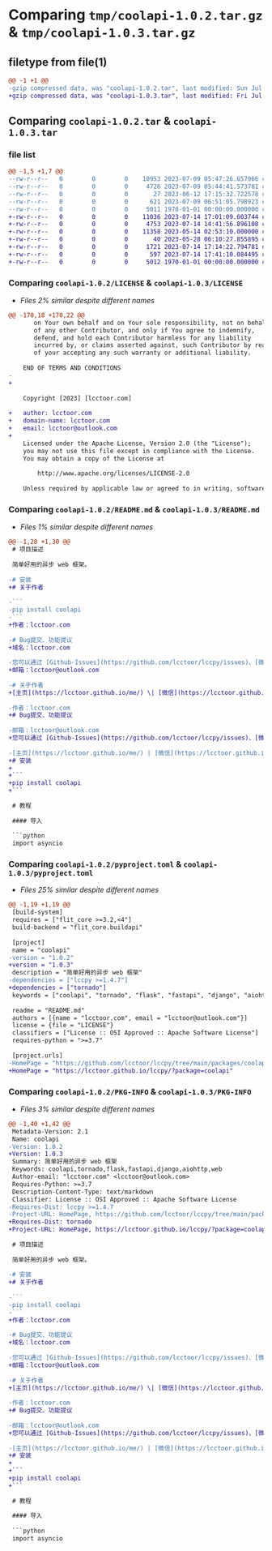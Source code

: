 # Comparing `tmp/coolapi-1.0.2.tar.gz` & `tmp/coolapi-1.0.3.tar.gz`

## filetype from file(1)

```diff
@@ -1 +1 @@
-gzip compressed data, was "coolapi-1.0.2.tar", last modified: Sun Jul  9 06:51:13 2023, max compression
+gzip compressed data, was "coolapi-1.0.3.tar", last modified: Fri Jul 14 17:41:10 2023, max compression
```

## Comparing `coolapi-1.0.2.tar` & `coolapi-1.0.3.tar`

### file list

```diff
@@ -1,5 +1,7 @@
--rw-r--r--   0        0        0    10953 2023-07-09 05:47:26.657966 coolapi-1.0.2/LICENSE
--rw-r--r--   0        0        0     4726 2023-07-09 05:44:41.573781 coolapi-1.0.2/README.md
--rw-r--r--   0        0        0       27 2023-06-12 17:15:32.722578 coolapi-1.0.2/coolapi.py
--rw-r--r--   0        0        0      621 2023-07-09 06:51:05.798923 coolapi-1.0.2/pyproject.toml
--rw-r--r--   0        0        0     5011 1970-01-01 00:00:00.000000 coolapi-1.0.2/PKG-INFO
+-rw-r--r--   0        0        0    11036 2023-07-14 17:01:09.603744 coolapi-1.0.3/LICENSE
+-rw-r--r--   0        0        0     4753 2023-07-14 14:41:56.896108 coolapi-1.0.3/README.md
+-rw-r--r--   0        0        0    11358 2023-05-14 02:53:10.000000 coolapi-1.0.3/coolapi/Dependent Packages/tornado/LICENSE
+-rw-r--r--   0        0        0       40 2023-05-28 06:10:27.855895 coolapi-1.0.3/coolapi/__init__.py
+-rw-r--r--   0        0        0     1721 2023-07-14 17:14:22.794781 coolapi-1.0.3/coolapi/_core.py
+-rw-r--r--   0        0        0      597 2023-07-14 17:41:10.084495 coolapi-1.0.3/pyproject.toml
+-rw-r--r--   0        0        0     5012 1970-01-01 00:00:00.000000 coolapi-1.0.3/PKG-INFO
```

### Comparing `coolapi-1.0.2/LICENSE` & `coolapi-1.0.3/LICENSE`

 * *Files 2% similar despite different names*

```diff
@@ -170,18 +170,22 @@
       on Your own behalf and on Your sole responsibility, not on behalf
       of any other Contributor, and only if You agree to indemnify,
       defend, and hold each Contributor harmless for any liability
       incurred by, or claims asserted against, such Contributor by reason
       of your accepting any such warranty or additional liability.
 
    END OF TERMS AND CONDITIONS
-   
+
 
    Copyright [2023] [lcctoor.com]
 
+   author: lcctoor.com
+   domain-name: lcctoor.com
+   email: lcctoor@outlook.com
+
    Licensed under the Apache License, Version 2.0 (the "License");
    you may not use this file except in compliance with the License.
    You may obtain a copy of the License at
 
        http://www.apache.org/licenses/LICENSE-2.0
 
    Unless required by applicable law or agreed to in writing, software
```

### Comparing `coolapi-1.0.2/README.md` & `coolapi-1.0.3/README.md`

 * *Files 1% similar despite different names*

```diff
@@ -1,28 +1,30 @@
 # 项目描述
 
 简单好用的异步 web 框架。
 
-# 安装
+# 关于作者
 
-```
-pip install coolapi
-```
+作者：lcctoor.com
 
-# Bug提交、功能提议
+域名：lcctoor.com
 
-您可以通过 [Github-Issues](https://github.com/lcctoor/lccpy/issues)、[微信](https://lcctoor.github.io/me/author/WeChatQR-max.jpg) 与我联系。
+邮箱：lcctoor@outlook.com
 
-# 关于作者
+[主页](https://lcctoor.github.io/me/) \| [微信](https://lcctoor.github.io/me/author/WeChatQR-max.jpg) \| [Python交流群](https://lcctoor.github.io/me/lccpy/WechatReadersGroupQR-original.jpg) \| [捐赠](https://lcctoor.github.io/me/donation/donationQR-1rmb-max.jpg)
 
-作者：lcctoor.com
+# Bug提交、功能提议
 
-邮箱：lcctoor@outlook.com
+您可以通过 [Github-Issues](https://github.com/lcctoor/lccpy/issues)、[微信](https://lcctoor.github.io/me/author/WeChatQR-max.jpg) 与我联系。
 
-[主页](https://lcctoor.github.io/me/) | [微信](https://lcctoor.github.io/me/author/WeChatQR-max.jpg) | [Python交流群](https://lcctoor.github.io/me/lccpy/WechatReadersGroupQR-original.jpg) | [捐赠](https://lcctoor.github.io/me/donation/donationQR-1rmb-max.jpg)
+# 安装
+
+```
+pip install coolapi
+```
 
 # 教程
 
 #### 导入
 
 ```python
 import asyncio
```

### Comparing `coolapi-1.0.2/pyproject.toml` & `coolapi-1.0.3/pyproject.toml`

 * *Files 25% similar despite different names*

```diff
@@ -1,19 +1,19 @@
 [build-system]
 requires = ["flit_core >=3.2,<4"]
 build-backend = "flit_core.buildapi"
 
 [project]
 name = "coolapi"
-version = "1.0.2"
+version = "1.0.3"
 description = "简单好用的异步 web 框架"
-dependencies = ["lccpy >=1.4.7"]
+dependencies = ["tornado"]
 keywords = ["coolapi", "tornado", "flask", "fastapi", "django", "aiohttp", "web"]
 
 readme = "README.md"
 authors = [{name = "lcctoor.com", email = "lcctoor@outlook.com"}]
 license = {file = "LICENSE"}
 classifiers = ["License :: OSI Approved :: Apache Software License"]
 requires-python = ">=3.7"
 
 [project.urls]
-HomePage = "https://github.com/lcctoor/lccpy/tree/main/packages/coolapi#readme"
+HomePage = "https://lcctoor.github.io/lccpy/?package=coolapi"
```

### Comparing `coolapi-1.0.2/PKG-INFO` & `coolapi-1.0.3/PKG-INFO`

 * *Files 3% similar despite different names*

```diff
@@ -1,40 +1,42 @@
 Metadata-Version: 2.1
 Name: coolapi
-Version: 1.0.2
+Version: 1.0.3
 Summary: 简单好用的异步 web 框架
 Keywords: coolapi,tornado,flask,fastapi,django,aiohttp,web
 Author-email: "lcctoor.com" <lcctoor@outlook.com>
 Requires-Python: >=3.7
 Description-Content-Type: text/markdown
 Classifier: License :: OSI Approved :: Apache Software License
-Requires-Dist: lccpy >=1.4.7
-Project-URL: HomePage, https://github.com/lcctoor/lccpy/tree/main/packages/coolapi#readme
+Requires-Dist: tornado
+Project-URL: HomePage, https://lcctoor.github.io/lccpy/?package=coolapi
 
 # 项目描述
 
 简单好用的异步 web 框架。
 
-# 安装
+# 关于作者
 
-```
-pip install coolapi
-```
+作者：lcctoor.com
 
-# Bug提交、功能提议
+域名：lcctoor.com
 
-您可以通过 [Github-Issues](https://github.com/lcctoor/lccpy/issues)、[微信](https://lcctoor.github.io/me/author/WeChatQR-max.jpg) 与我联系。
+邮箱：lcctoor@outlook.com
 
-# 关于作者
+[主页](https://lcctoor.github.io/me/) \| [微信](https://lcctoor.github.io/me/author/WeChatQR-max.jpg) \| [Python交流群](https://lcctoor.github.io/me/lccpy/WechatReadersGroupQR-original.jpg) \| [捐赠](https://lcctoor.github.io/me/donation/donationQR-1rmb-max.jpg)
 
-作者：lcctoor.com
+# Bug提交、功能提议
 
-邮箱：lcctoor@outlook.com
+您可以通过 [Github-Issues](https://github.com/lcctoor/lccpy/issues)、[微信](https://lcctoor.github.io/me/author/WeChatQR-max.jpg) 与我联系。
 
-[主页](https://lcctoor.github.io/me/) | [微信](https://lcctoor.github.io/me/author/WeChatQR-max.jpg) | [Python交流群](https://lcctoor.github.io/me/lccpy/WechatReadersGroupQR-original.jpg) | [捐赠](https://lcctoor.github.io/me/donation/donationQR-1rmb-max.jpg)
+# 安装
+
+```
+pip install coolapi
+```
 
 # 教程
 
 #### 导入
 
 ```python
 import asyncio
```

